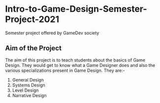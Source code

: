 # Intro-to-Game-Design-Semester-Project-2021
Semester project offered by GameDev society

## **Aim of the Project**
The aim of this project is to teach students about the basics of Game Design. They would get to know what a Game Designer does and also the various specializations present in Game Design. They are:-
1. General Design
2. Systems Design
3. Level Design
4. Narrative Design
